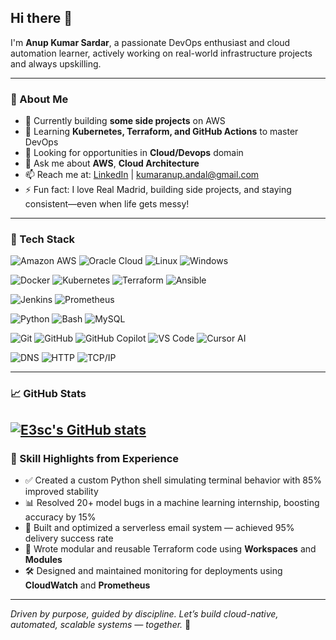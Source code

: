 ## Hi there 👋

I'm **Anup Kumar Sardar**, a passionate DevOps enthusiast and cloud automation learner, actively working on real-world infrastructure projects and always upskilling.

---

### 🚀 About Me

- 🔭 Currently building **some side projects** on AWS 
- 🌱 Learning **Kubernetes, Terraform, and GitHub Actions** to master DevOps 
- 👯 Looking for opportunities in **Cloud/Devops** domain 
- 💬 Ask me about **AWS**, **Cloud Architecture**
- 📫 Reach me at: [LinkedIn](https://www.linkedin.com/in/anupkumarsardar/) | kumaranup.andal@gmail.com
- ⚡ Fun fact: I love Real Madrid, building side projects, and staying consistent—even when life gets messy!

---

### 🧰 Tech Stack

<!-- Core Cloud & OS -->
![Amazon AWS](https://img.shields.io/badge/AWS-%23FF9900.svg?style=flat&logo=amazon-aws&logoColor=white)
![Oracle Cloud](https://img.shields.io/badge/Oracle%20Cloud-F80000.svg?style=flat&logo=oracle&logoColor=white)
![Linux](https://img.shields.io/badge/Linux-yellow.svg?style=flat&logo=linux&logoColor=black)
![Windows](https://img.shields.io/badge/Windows-0078D6.svg?style=flat&logo=windows&logoColor=white)
<!-- Infra Tools -->
![Docker](https://img.shields.io/badge/Docker-blue.svg?style=flat&logo=docker&logoColor=white)
![Kubernetes](https://img.shields.io/badge/Kubernetes-blue.svg?style=flat&logo=kubernetes&logoColor=white)
![Terraform](https://img.shields.io/badge/Terraform-purple.svg?style=flat&logo=terraform&logoColor=white)
![Ansible](https://img.shields.io/badge/Ansible-red.svg?style=flat&logo=ansible&logoColor=white)
<!-- CI/CD & Monitoring -->
![Jenkins](https://img.shields.io/badge/Jenkins-maroon.svg?style=flat&logo=jenkins&logoColor=white)
![Prometheus](https://img.shields.io/badge/Prometheus-orange.svg?style=flat&logo=prometheus&logoColor=white)
<!-- Programming -->
![Python](https://img.shields.io/badge/Python-3776AB.svg?style=flat&logo=python&logoColor=white)
![Bash](https://img.shields.io/badge/Bash-black.svg?style=flat&logo=gnu-bash&logoColor=white)
![MySQL](https://img.shields.io/badge/MySQL-005C84.svg?style=flat&logo=mysql&logoColor=white)
<!-- Dev Tools -->
![Git](https://img.shields.io/badge/Git-F05032.svg?style=flat&logo=git&logoColor=white)
![GitHub](https://img.shields.io/badge/GitHub-181717.svg?style=flat&logo=github&logoColor=white)
![GitHub Copilot](https://img.shields.io/badge/GitHub%20Copilot-000000.svg?style=flat&logo=github&logoColor=white)
![VS Code](https://img.shields.io/badge/VS%20Code-007ACC.svg?style=flat&logo=visual-studio-code&logoColor=white)
![Cursor AI](https://img.shields.io/badge/Cursor_AI-grey.svg?style=flat)
<!-- Networking -->
![DNS](https://img.shields.io/badge/DNS-0052CC.svg?style=flat)
![HTTP](https://img.shields.io/badge/HTTP-FF6C37.svg?style=flat)
![TCP/IP](https://img.shields.io/badge/TCP%2FIP-004B87.svg?style=flat)


---

### 📈 GitHub Stats

<!-- Github stats from https://github.com/anuraghazra/github-readme-stats -->
[![E3sc's GitHub stats](https://github-readme-stats.vercel.app/api?username=E3sc&count_private=true&show_icons=true&theme=radical&hide_rank=false)](https://github.com/anuraghazra/github-readme-stats)
---

### 🧠 Skill Highlights from Experience

- ✅ Created a custom Python shell simulating terminal behavior with 85% improved stability
- 📊 Resolved 20+ model bugs in a machine learning internship, boosting accuracy by 15%
- 📩 Built and optimized a serverless email system — achieved 95% delivery success rate
- 🧱 Wrote modular and reusable Terraform code using **Workspaces** and **Modules**
- 🛠️ Designed and maintained monitoring for deployments using **CloudWatch** and **Prometheus**

---


_Driven by purpose, guided by discipline. Let’s build cloud-native, automated, scalable systems — together._ 🚀
